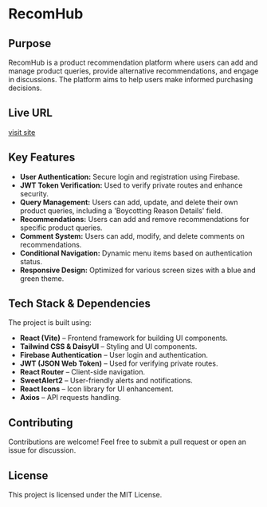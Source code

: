 # RecomHub

## Purpose
RecomHub is a product recommendation platform where users can add and manage product queries, provide alternative recommendations, and engage in discussions. The platform aims to help users make informed purchasing decisions.

## Live URL
[visit site](https://fir-first-p.web.app/)

## Key Features
- **User Authentication:** Secure login and registration using Firebase.
- **JWT Token Verification:** Used to verify private routes and enhance security.
- **Query Management:** Users can add, update, and delete their own product queries, including a 'Boycotting Reason Details' field.
- **Recommendations:** Users can add and remove recommendations for specific product queries.
- **Comment System:** Users can add, modify, and delete comments on recommendations.
- **Conditional Navigation:** Dynamic menu items based on authentication status.
- **Responsive Design:** Optimized for various screen sizes with a blue and green theme.

## Tech Stack & Dependencies
The project is built using:

- **React (Vite)** – Frontend framework for building UI components.
- **Tailwind CSS & DaisyUI** – Styling and UI components.
- **Firebase Authentication** – User login and authentication.
- **JWT (JSON Web Token)** – Used for verifying private routes.
- **React Router** – Client-side navigation.
- **SweetAlert2** – User-friendly alerts and notifications.
- **React Icons** – Icon library for UI enhancement.
- **Axios** – API requests handling.



## Contributing
Contributions are welcome! Feel free to submit a pull request or open an issue for discussion.

## License
This project is licensed under the MIT License.
